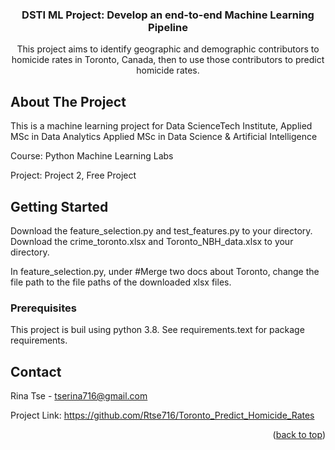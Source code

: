 
<h3 align="center"> DSTI ML Project: Develop an end-to-end Machine Learning Pipeline</h3>

  <p align="center">
    This project aims to identify geographic and demographic contributors to homicide rates in Toronto, Canada, then to use those contributors to predict homicide rates. 
  </p>
</div>


<!-- ABOUT THE PROJECT -->
## About The Project

This is a machine learning project for Data ScienceTech Institute, Applied MSc in Data Analytics
Applied MSc in Data Science & Artificial Intelligence

Course: Python Machine Learning Labs

Project: Project 2, Free Project


<!-- GETTING STARTED -->
## Getting Started

Download the feature_selection.py and test_features.py to your directory.
Download the crime_toronto.xlsx and Toronto_NBH_data.xlsx to your directory.

In feature_selection.py, under #Merge two docs about Toronto, change the file path to the file paths of the downloaded xlsx files.

### Prerequisites

This project is buil using python 3.8.
See requirements.text for package requirements. 

<!-- CONTACT -->
## Contact

Rina Tse  - tserina716@gmail.com

Project Link: https://github.com/Rtse716/Toronto_Predict_Homicide_Rates

<p align="right">(<a href="#readme-top">back to top</a>)</p>


